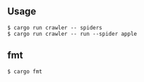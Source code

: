 ## Usage

```shell
$ cargo run crawler -- spiders
$ cargo run crawler -- run --spider apple
```

## fmt

```shell
$ cargo fmt
```
